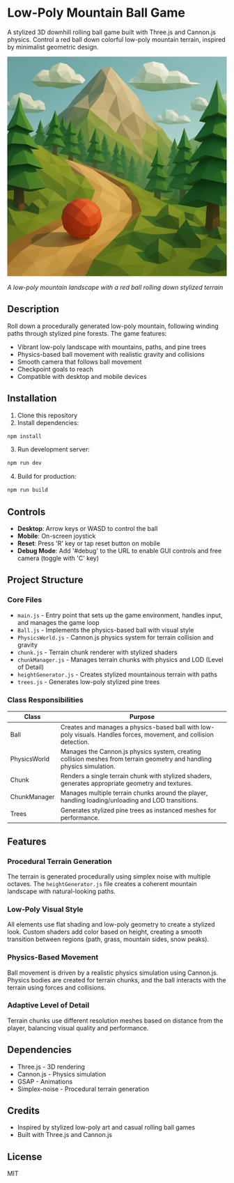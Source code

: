 # Low-Poly Mountain Ball Game

A stylized 3D downhill rolling ball game built with Three.js and Cannon.js physics. Control a red ball down colorful low-poly mountain terrain, inspired by minimalist geometric design.

![Game](./game_picture.png)

*A low-poly mountain landscape with a red ball rolling down stylized terrain*

## Description

Roll down a procedurally generated low-poly mountain, following winding paths through stylized pine forests. The game features:

- Vibrant low-poly landscape with mountains, paths, and pine trees
- Physics-based ball movement with realistic gravity and collisions
- Smooth camera that follows ball movement
- Checkpoint goals to reach
- Compatible with desktop and mobile devices

## Installation

1. Clone this repository
2. Install dependencies:
```bash
npm install
```
3. Run development server:
```bash
npm run dev
```
4. Build for production:
```bash
npm run build
```

## Controls

- **Desktop**: Arrow keys or WASD to control the ball
- **Mobile**: On-screen joystick
- **Reset**: Press 'R' key or tap reset button on mobile
- **Debug Mode**: Add '#debug' to the URL to enable GUI controls and free camera (toggle with 'C' key)

## Project Structure

### Core Files

- `main.js` - Entry point that sets up the game environment, handles input, and manages the game loop
- `Ball.js` - Implements the physics-based ball with visual style
- `PhysicsWorld.js` - Cannon.js physics system for terrain collision and gravity
- `chunk.js` - Terrain chunk renderer with stylized shaders
- `chunkManager.js` - Manages terrain chunks with physics and LOD (Level of Detail)
- `heightGenerator.js` - Creates stylized mountainous terrain with paths
- `trees.js` - Generates low-poly stylized pine trees

### Class Responsibilities

| Class | Purpose |
|-------|---------|
| Ball | Creates and manages a physics-based ball with low-poly visuals. Handles forces, movement, and collision detection. |
| PhysicsWorld | Manages the Cannon.js physics system, creating collision meshes from terrain geometry and handling physics simulation. |
| Chunk | Renders a single terrain chunk with stylized shaders, generates appropriate geometry and textures. |
| ChunkManager | Manages multiple terrain chunks around the player, handling loading/unloading and LOD transitions. |
| Trees | Generates stylized pine trees as instanced meshes for performance. |

## Features

### Procedural Terrain Generation

The terrain is generated procedurally using simplex noise with multiple octaves. The `heightGenerator.js` file creates a coherent mountain landscape with natural-looking paths.

### Low-Poly Visual Style

All elements use flat shading and low-poly geometry to create a stylized look. Custom shaders add color based on height, creating a smooth transition between regions (path, grass, mountain sides, snow peaks).

### Physics-Based Movement

Ball movement is driven by a realistic physics simulation using Cannon.js. Physics bodies are created for terrain chunks, and the ball interacts with the terrain using forces and collisions.

### Adaptive Level of Detail

Terrain chunks use different resolution meshes based on distance from the player, balancing visual quality and performance.

## Dependencies

- Three.js - 3D rendering
- Cannon.js - Physics simulation
- GSAP - Animations
- Simplex-noise - Procedural terrain generation

## Credits

- Inspired by stylized low-poly art and casual rolling ball games
- Built with Three.js and Cannon.js

## License

MIT